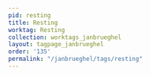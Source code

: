 ```yaml
---
pid: resting
title: Resting
worktag: Resting
collection: worktags_janbrueghel
layout: tagpage_janbrueghel
order: '135'
permalink: "/janbrueghel/tags/resting"
---
```

